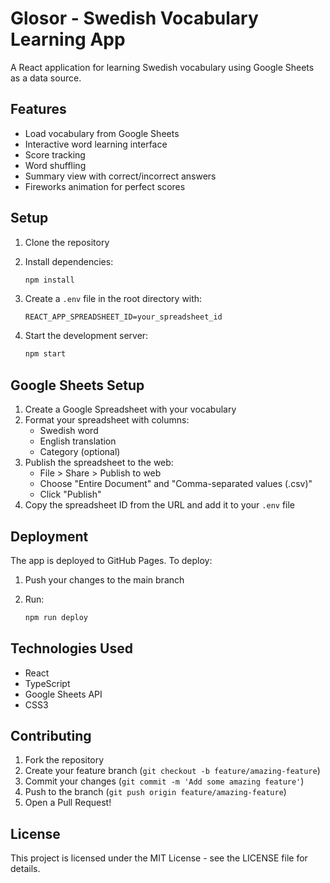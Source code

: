 # Glosor - Swedish Vocabulary Learning App

A React application for learning Swedish vocabulary using Google Sheets as a data source.

## Features

- Load vocabulary from Google Sheets
- Interactive word learning interface
- Score tracking
- Word shuffling
- Summary view with correct/incorrect answers
- Fireworks animation for perfect scores

## Setup

1. Clone the repository
2. Install dependencies:

   ```bash
   npm install
   ```

3. Create a `.env` file in the root directory with:

   ```
   REACT_APP_SPREADSHEET_ID=your_spreadsheet_id
   ```

4. Start the development server:

   ```bash
   npm start
   ```

## Google Sheets Setup

1. Create a Google Spreadsheet with your vocabulary
2. Format your spreadsheet with columns:
   - Swedish word
   - English translation
   - Category (optional)
3. Publish the spreadsheet to the web:
   - File > Share > Publish to web
   - Choose "Entire Document" and "Comma-separated values (.csv)"
   - Click "Publish"
4. Copy the spreadsheet ID from the URL and add it to your `.env` file

## Deployment

The app is deployed to GitHub Pages. To deploy:

1. Push your changes to the main branch
2. Run:

   ```bash
   npm run deploy
   ```

## Technologies Used

- React
- TypeScript
- Google Sheets API
- CSS3

## Contributing

1. Fork the repository
2. Create your feature branch (`git checkout -b feature/amazing-feature`)
3. Commit your changes (`git commit -m 'Add some amazing feature'`)
4. Push to the branch (`git push origin feature/amazing-feature`)
5. Open a Pull Request!

## License

This project is licensed under the MIT License - see the LICENSE file for details.
